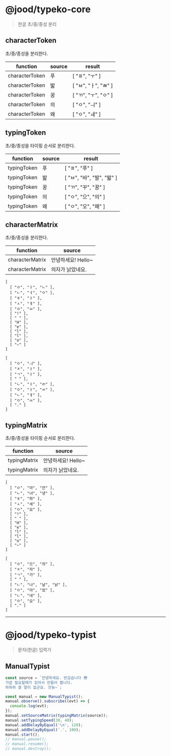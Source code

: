 # @jood/typeko-core

> 한글 초/중/종성 분리

## characterToken

초/중/종성을 분리한다.

| function       | source | result               |
| -------------- | ------ | -------------------- |
| characterToken | 푸     | [ "ㅍ", "ㅜ" ]       |
| characterToken | 밟     | [ "ㅂ", "ㅏ", "ㄼ" ] |
| characterToken | 꿍     | [ "ㄲ", "ㅜ", "ㅇ" ] |
| characterToken | 의     | [ "ㅇ", "ㅢ" ]       |
| characterToken | 왜     | [ "ㅇ", "ㅙ" ]       |

## typingToken

초/중/종성을 타이핑 순서로 분리한다.

| function    | source | result                     |
| ----------- | ------ | -------------------------- |
| typingToken | 푸     | [ "ㅍ", "푸" ]             |
| typingToken | 밟     | [ "ㅂ", "바", "발", "밟" ] |
| typingToken | 꿍     | [ "ㄲ", "꾸", "꿍" ]       |
| typingToken | 의     | [ "ㅇ", "으", "의" ]       |
| typingToken | 왜     | [ "ㅇ", "오", "왜" ]       |

## characterMatrix

초/중/종성을 분리한다.

| function        | source             |
| --------------- | ------------------ |
| characterMatrix | 안녕하세요! Hello~ |
| characterMatrix | 의자가 낡았네요.   |

```
[
  [ "ㅇ", "ㅏ", "ㄴ" ],
  [ "ㄴ", "ㅕ", "ㅇ" ],
  [ "ㅎ", "ㅏ" ],
  [ "ㅅ", "ㅔ" ],
  [ "ㅇ", "ㅛ" ],
  [ "!" ],
  [ " " ],
  [ "H" ],
  [ "e" ],
  [ "l" ],
  [ "l" ],
  [ "o" ],
  [ "~" ]
]
```

```
[
  [ "ㅇ", "ㅢ" ],
  [ "ㅈ", "ㅏ" ],
  [ "ㄱ", "ㅏ" ],
  [ " " ],
  [ "ㄴ", "ㅏ", "ㄺ" ],
  [ "ㅇ", "ㅏ", "ㅆ" ],
  [ "ㄴ", "ㅔ" ],
  [ "ㅇ", "ㅛ" ],
  [ "." ]
]
```

## typingMatrix

초/중/종성을 타이핑 순서로 분리한다.

| function     | source             |
| ------------ | ------------------ |
| typingMatrix | 안녕하세요! Hello~ |
| typingMatrix | 의자가 낡았네요.   |

```
[
  [ "ㅇ", "아", "안" ],
  [ "ㄴ", "녀", "녕" ],
  [ "ㅎ", "하" ],
  [ "ㅅ", "세" ],
  [ "ㅇ", "요" ],
  [ "!" ],
  [ " " ],
  [ "H" ],
  [ "e" ],
  [ "l" ],
  [ "l" ],
  [ "o" ],
  [ "~" ]
]
```

```
[
  [ "ㅇ", "으", "의" ],
  [ "ㅈ", "자" ],
  [ "ㄱ", "가" ],
  [ " " ],
  [ "ㄴ", "나", "날", "낡" ],
  [ "ㅇ", "아", "았" ],
  [ "ㄴ", "네" ],
  [ "ㅇ", "요" ],
  [ "." ]
]
```

---

# @jood/typeko-typist

> 문자(한글) 입력기

## ManualTypist

```typescript
const source = `안녕하세요. 반갑습니다 😎
가끔 필요할때가 있어서 만들어 봅니다.
하하하 쓸 말이 없군요. 안뇽~`;

const manual = new ManualTypist();
manual.observe().subscribe((evt) => {
  console.log(evt);
});
manual.setSourceMatrix(typingMatrix(source));
manual.setTypingSpeed(30, 40);
manual.addDelayByEqual('\n', 120);
manual.addDelayByEqual('.', 100);
manual.start();
// manual.pause();
// manual.resume();
// manual.destroy();
```
